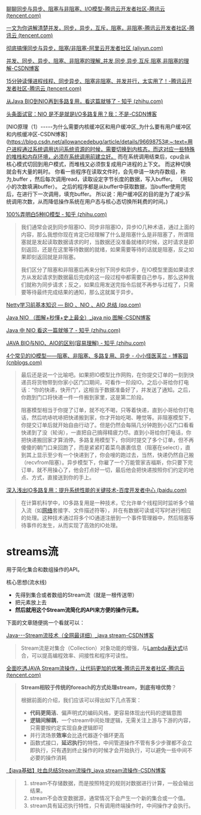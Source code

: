 [聊聊同步与异步、阻塞与非阻塞、I/O模型-腾讯云开发者社区-腾讯云 (tencent.com)](https://cloud.tencent.com/developer/article/1635325)

[一文为你讲解清楚并发，同步，异步，互斥，阻塞，非阻塞-腾讯云开发者社区-腾讯云 (tencent.com)](https://cloud.tencent.com/developer/article/1829301)

[彻底搞懂同步与异步，阻塞/非阻塞-阿里云开发者社区 (aliyun.com)](https://developer.aliyun.com/article/1432287)

[并发、同步、异步、阻塞、非阻塞的理解_并发,同步,异步,互斥,阻塞,非阻塞的理解-CSDN博客](https://blog.csdn.net/weixin_44226857/article/details/107360278)

[15分钟读懂进程线程、同步异步、阻塞非阻塞、并发并行，太实用了！-腾讯云开发者社区-腾讯云 (tencent.com)](https://cloud.tencent.com/developer/article/1592939)





[从Java BIO到NIO再到多路复用，看这篇就够了 - 知乎 (zhihu.com)](https://zhuanlan.zhihu.com/p/635283967)

[头条面试官：NIO 是不是就是I/O多路复用？我：不是-CSDN博客](https://blog.csdn.net/weixin_43753797/article/details/115274744)

[NIO原理（1）-----为什么需要内核缓冲区和用户缓冲区_为什么要有用户缓冲区和内核缓冲区-CSDN博客](https://blog.csdn.net/allowancedebug/article/details/96698753#:~:text=用户进程通过系统调用访问系统资源的时候，需要切换到内核态，而这对应一些特殊的堆栈和内存环境，必须在系统调用前建立好。 而在系统调用结束后，cpu会从核心模式切回到用户模式，而堆栈又必须恢复成用户进程的上下文。 而这种切换就会有大量的耗时。 你看一些程序在读取文件时，会先申请一块内存数组，称为,buffer ，然后每次调用read，读取设定字节长度的数据，写入buffer。 （用较小的次数填满buffer）。 之后的程序都是从buffer中获取数据，当buffer使用完后，在进行下一次调用，填充buffer。 所以说：用户缓冲区的目的是为了减少系统调用次数，从而降低操作系统在用户态与核心态切换所耗费的时间。)

[100%弄明白5种IO模型 - 知乎 (zhihu.com)](https://zhuanlan.zhihu.com/p/115912936)

>我们通常会说到同步阻塞IO、同步非阻塞IO，异步IO几种术语，通过上面的内容，那么我想你现在肯定已经理解了什么是阻塞什么是非阻塞了，所谓阻塞就是发起读取数据请求的时，当数据还没准备就绪的时候，这时请求是即刻返回，还是在这里等待数据的就绪，如果需要等待的话就是阻塞，反之如果即刻返回就是非阻塞。
>
>我们区分了阻塞和非阻塞后再来分别下同步和异步，在IO模型里面如果请求方从发起请求到数据最后完成的这一段过程中都需要自己参与，那么这种我们就称为同步请求；反之，如果应用发送完指令后就不再参与过程了，只需要等待最终完成结果的通知，那么这就属于异步。

[Netty学习前基本知识 — BIO 、NIO 、AIO 总结 (qq.com)](https://mp.weixin.qq.com/s/7DrH3vdl0xVJp97Q-fjTAA)

[Java NIO （图解+秒懂+史上最全）_java nio 图解-CSDN博客](https://blog.csdn.net/crazymakercircle/article/details/120946903)

[Java 中 NIO 看这一篇就够了 - 知乎 (zhihu.com)](https://zhuanlan.zhihu.com/p/369062109)

[JAVA BIO与NIO、AIO的区别(容易理解) - 知乎 (zhihu.com)](https://zhuanlan.zhihu.com/p/419345478)

[4个常见的IO模型——阻塞、非阻塞、多路复用、异步 - 小小怪医芙兰 - 博客园 (cnblogs.com)](https://www.cnblogs.com/Franken-Fran/p/io_model.html)

>最后还是说一个比喻吧。如果把IO模型比作网购，在你提交订单的一刻到快递员将货物带到你家小区门口期间，可看作一阶段IO。之后小哥给你打电话：“你的快递，快开门”，这相当于数据准备好了，并发送了通知。之后，你跑到门口将快递一件一件搬到家里，这是第二阶段。
>
>阻塞模型相当于你提了订单，就不吃不喝，只等着快递，直到小哥给你打电话，然后吭哧吭哧把快递搬到家，你才开始吃喝、睡觉等。非阻塞模型下，你提交订单后就开始自由行动了。但是仍然会每隔几分钟跑到小区门口看看快递到了没（轮询），一直把自己搞得精疲力尽。直到小哥给你打电话，你把快递搬回家才算消停。多路复用模型下，你同时提交了多个订单，但不再傻傻的朝门口来回跑了，而是紧紧盯着菜鸟裹裹信息（阻塞在select），直到其上显示至少有一个快递到了，你会嗖的跑过去，当然，快递仍然自己搬（recvfrom阻塞）。异步模型下，你雇了一个万能管家吉福斯，你只要下完订单，就不用操心了，他会打点好一切，最后他会把快递按照你们约定的地点、方式，直接送到你的手上。

[深入浅出IO多路复用：提升系统性能的关键技术-百度开发者中心 (baidu.com)](https://developer.baidu.com/article/detail.html?id=3277649)

>在计算机科学中，IO多路复用是一种技术，它允许单个线程同时监听多个输入流（如[网络](https://cloud.baidu.com/product/et.html)套接字、文件描述符等），并在有数据可读或可写时进行相应的处理。这种技术通过将多个IO通道注册到一个事件管理器中，然后阻塞等待事件的发生，从而实现了高效的IO处理。



# streams流

用于简化集合和数组操作的API。

核心思想(流水线)

* 先得到集合或者数组的Stream流（就是一根传送带）
* 把元素放上去
* **然后就用这个Stream流简化的API来方便的操作元素。**

下面的文章随便挑一个看就可以：

[Java---Stream流技术（全网最详细）_java stream-CSDN博客](https://blog.csdn.net/qq_64847107/article/details/131997896)

> Stream流是对集合（Collection）对象功能的增强，与[Lambda表达式](https://so.csdn.net/so/search?q=Lambda表达式&spm=1001.2101.3001.7020)结合，可以提高编程效率、间接性和程序可读性。

[全面吃透JAVA Stream流操作，让代码更加的优雅-腾讯云开发者社区-腾讯云 (tencent.com)](https://cloud.tencent.com/developer/article/2048817)

>**Stream相较于传统的foreach的方式处理stream，到底有啥优势**？
>
>根据前面的介绍，我们应该可以得出如下几点答案：
>
>- **代码更简洁**、偏声明式的编码风格，更容易体现出代码的逻辑意图
>- **逻辑间解耦**，一个stream中间处理逻辑，无需关注上游与下游的内容，只需要按约定实现自身逻辑即可
>- 并行流场景**效率**会比迭代器逐个循环更高
>- 函数式接口，**延迟执行**的特性，中间管道操作不管有多少步骤都不会立即执行，只有遇到终止操作的时候才会开始执行，可以避免一些中间不必要的操作消耗

[【java基础】吐血总结Stream流操作_java stream流操作-CSDN博客](https://blog.csdn.net/qq_43410878/article/details/123716629)

>1. stream不存储数据，而是按照特定的规则对数据进行计算，一般会输出结果。
>2. stream不会改变数据源，通常情况下会产生一个新的集合或一个值。
>3. stream具有延迟执行特性，只有调用终端操作时，中间操作才会执行。









